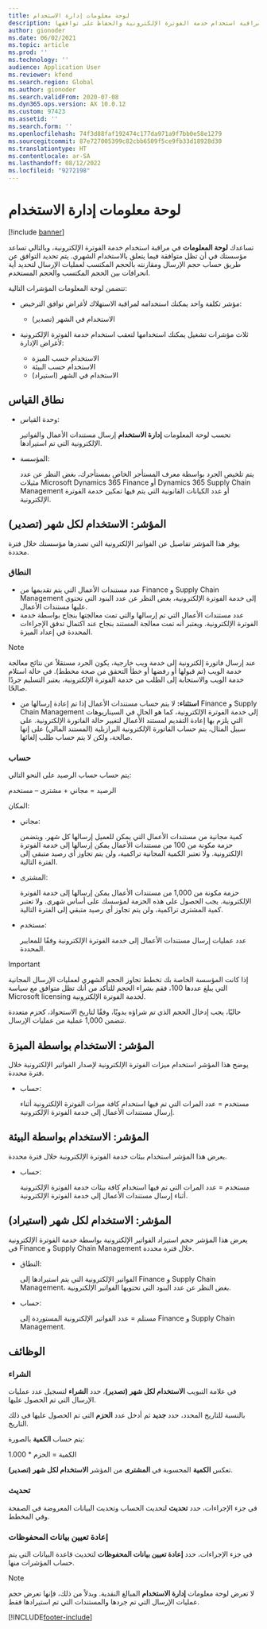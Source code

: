 ```yaml
---
title: لوحة معلومات إدارة الاستخدام
description: تشرح هذه المقالة كيفية استخدام لوحة معلومات إدارة الاستخدام لمراقبة استخدام خدمة الفوترة الإلكترونية والحفاظ على توافقها.
author: gionoder
ms.date: 06/02/2021
ms.topic: article
ms.prod: ''
ms.technology: ''
audience: Application User
ms.reviewer: kfend
ms.search.region: Global
ms.author: gionoder
ms.search.validFrom: 2020-07-08
ms.dyn365.ops.version: AX 10.0.12
ms.custom: 97423
ms.assetid: ''
ms.search.form: ''
ms.openlocfilehash: 74f3d88faf192474c177da971a9f7bb0e58e1279
ms.sourcegitcommit: 87e727005399c82cbb6509f5ce9fb33d18928d30
ms.translationtype: HT
ms.contentlocale: ar-SA
ms.lasthandoff: 08/12/2022
ms.locfileid: "9272198"
---
```

# <a name="usage-management-dashboard"></a>لوحة معلومات إدارة الاستخدام

[!include [banner](../includes/banner.md)]

تساعدك **لوحة المعلومات** في مراقبة استخدام خدمة الفوترة الإلكترونية، وبالتالي تساعد مؤسستك في أن تظل متوافقة فيما يتعلق بالاستخدام الشهري. يتم تحديد التوافق عن طريق حساب حجم الإرسال ومقارنته بالحجم المكتسب لعمليات الإرسال لتحديد أية انحرافات بين الحجم المكتسب والحجم المستخدم.

تتضمن لوحة المعلومات المؤشرات التالية:

- مؤشر تكلفة واحد يمكنك استخدامه لمراقبة الاستهلاك لأغراض توافق الترخيص:

    - الاستخدام في الشهر (تصدير)

- ثلاث مؤشرات تشغيل يمكنك استخدامها لتعقب استخدام خدمة الفوترة الإلكترونية لأغراض الإدارة:

    - الاستخدام حسب الميزة
    - الاستخدام حسب البيئة
    - الاستخدام في الشهر (استيراد)

## <a name="measurement-scope"></a>نطاق القياس

- وحدة القياس: 

    تحسب لوحة المعلومات **إدارة الاستخدام** إرسال مستندات الأعمال والفواتير الإلكترونية التي تم استيرادها.

- المؤسسة: 

    يتم تلخيص الجرد بواسطة معرف المستأجر الخاص بمستأجرك، بغض النظر عن عدد مثيلات Microsoft Dynamics 365‎ Finance أو Dynamics 365 Supply Chain Management أو عدد الكيانات القانونية التي يتم فيها تمكين خدمة الفوترة الإلكترونية.


## <a name="indicator-usage-per-month-export"></a>المؤشر: الاستخدام لكل شهر (تصدير)

يوفر هذا المؤشر تفاصيل عن الفواتير الإلكترونية التي تصدرها مؤسستك خلال فترة محددة.

### <a name="scope"></a>النطاق
- عدد مستندات الأعمال التي يتم تقديمها من Finance و Supply Chain Management إلى خدمة الفوترة الإلكترونية، بغض النظر عن عدد البنود التي تحتوي عليها مستندات الأعمال.
- عدد مستندات الأعمال التي تم إرسالها والتي تمت معالجتها بنجاح بواسطة خدمة الفوترة الإلكترونية. ويعتبر أنه تمت معالجة المستند بنجاح عند اكتمال تدفق الإجراءات المحددة في إعداد الميزة.

> [!NOTE]
> عند إرسال فاتورة إلكترونية إلى خدمة ويب خارجية، يكون الجرد مستقلاً عن نتائج معالجة خدمة الويب (تم قبولها أو رفضها أو خطأ التحقق من صحة مخطط). في حالة استلام خدمة الويب والاستجابة إلى الطلب من خدمة الفوترة الإلكترونية، يعتبر التسليم جردًا صالحًا.

- **استثناء:** لا يتم حساب مستندات الأعمال إذا تم إعادة إرسالها من Finance و Supply Chain Management إلى خدمة الفوترة الإلكترونية، كما هو الحال في السيناريوهات التي يلزم بها إعادة التقديم لمستند الأعمال لتغيير حالة الفاتورة الإلكترونية. على سبيل المثال، يتم حساب الفاتورة الإلكترونية البرازيلية (المستند المالي) على إنها صالحة، ولكن لا يتم حساب طلب إلغائها.


### <a name="calculation"></a>حساب

يتم حساب حساب الرصيد على النحو التالي:

الرصيد = مجاني + مشترى – مستخدم

المكان:

- مجاني:
  
    كمية مجانية من مستندات الأعمال التي يمكن للعميل إرسالها كل شهر. ويتضمن حزمة مكونة من 100 من مستندات الأعمال يمكن إرسالها إلى خدمة الفوترة الإلكترونية. ولا تعتبر الكمية المجانية تراكمية، ولن يتم تجاوز أي رصيد متبقي إلى الفترة التالية.
  
- المشترى:
  
    حزمة مكونة من 1,000 من مستندات الأعمال يمكن إرسالها إلى خدمة الفوترة الإلكترونية. يجب الحصول على هذه الحزمة لمؤسسك على أساس شهري. ولا تعتبر كمية المشترى تراكمية، ولن يتم تجاوز أي رصيد متبقي إلى الفترة التالية.
  
- مستخدم: 

    عدد عمليات إرسال مستندات الأعمال إلى خدمة الفوترة الإلكترونية وفقًا للمعايير المحددة.
   
> [!IMPORTANT]
> إذا كانت المؤسسة الخاصة بك تخطط تجاوز الحجم الشهري لعمليات الإرسال المجانية التي يبلغ عددها 100، فقم بشراء الحجم للتأكد من أنك تظل متوافق مع سياسة Microsoft licensing لخدمة الفوترة الإلكترونية.
>
> حاليًا، يجب إدخال الحجم الذي تم شراؤه يدويًا، وفقًا لتاريخ الاستحواذ، كحزم متعددة تتضمن 1,000 عملية من عمليات الإرسال.

## <a name="indicator-usage-by-feature"></a>المؤشر: الاستخدام بواسطة الميزة

يوضح هذا المؤشر استخدام ميزات الفوترة الإلكترونية لإصدار الفواتير الإلكترونية خلال فترة محددة.

- حساب:
  
    مستخدم = عدد المرات التي تم فيها استخدام كافة ميزات الفوترة الإلكترونية أثناء إرسال مستندات الأعمال إلى خدمة الفوترة الإلكترونية.

## <a name="indicator-usage-by-environment"></a>المؤشر: الاستخدام بواسطة البيئة

يعرض هذا المؤشر استخدام بيئات خدمة الفوترة الإلكترونية خلال فترة محددة.

- حساب:
    
    مستخدم = عدد المرات التي تم فيها استخدام كافة بيئات خدمة الفوترة الإلكترونية أثناء إرسال مستندات الأعمال إلى خدمة الفوترة الإلكترونية.

## <a name="indicator-usage-per-month-import"></a>المؤشر: الاستخدام لكل شهر (استيراد)

يعرض هذا المؤشر حجم استيراد الفواتير الإلكترونية بواسطة خدمة الفوترة الإلكترونية في Finance و Supply Chain Management خلال فترة محددة.

- النطاق:

    الفواتير الإلكترونية التي يتم استيرادها إلى Finance و Supply Chain Management، بغض النظر عن عدد البنود التي تحتويها الفواتير الإلكترونية.

- حساب:

    مستلم = عدد الفواتير الإلكترونية المستوردة إلى Finance و Supply Chain Management.

## <a name="functions"></a>الوظائف
### <a name="purchase"></a>الشراء

في علامة التبويب **الاستخدام لكل شهر (تصدير)‬**، حدد **الشراء** لتسجيل عدد عمليات الإرسال التي تم الحصول عليها.

بالنسبة للتاريخ المحدد، حدد **جديد** ثم أدخل عدد **الحزم** التي تم الحصول عليها في ذلك التاريخ.

يتم حساب **الكمية** بالصورة:

الكمية = الحزم * 1.000

تعكس **الكمية** المحسوبة في **المشترى** من المؤشر **الاستخدام لكل شهر (تصدير)‬**.

### <a name="update"></a>تحديث

في جزء الإجراءات، حدد **تحديث** لتحديث الحساب وتحديث البيانات المعروضة في الصفحة وفي المخطط.

### <a name="reset-history-data"></a>إعادة تعيين بيانات المحفوظات

في جزء الإجراءات، حدد **إعادة تعيين بيانات المحفوظات** لتحديث قاعدة البيانات التي يتم حساب المؤشرات منها.




> [!NOTE]
> لا تعرض لوحة معلومات **إدارة الاستخدام** المبالغ النقدية. وبدلاً من ذلك، فإنها تعرض حجم عمليات الإرسال التي تم جردها والمستندات التي تم استيرادها فقط.

[!INCLUDE[footer-include](../../includes/footer-banner.md)]
